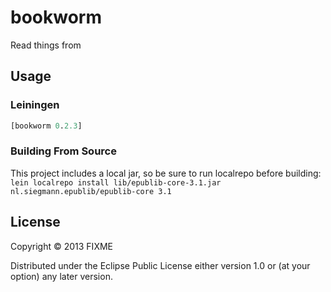 # bookworm

Read things from

## Usage

### Leiningen
```clojure
[bookworm 0.2.3]
```

### Building From Source
This project includes a local jar, so be sure to run localrepo before building:
`lein localrepo install lib/epublib-core-3.1.jar nl.siegmann.epublib/epublib-core 3.1`

## License

Copyright © 2013 FIXME

Distributed under the Eclipse Public License either version 1.0 or (at
your option) any later version.
